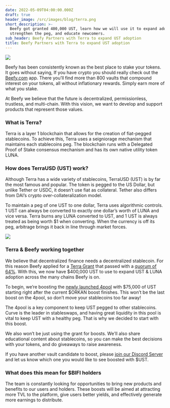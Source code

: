 ```yaml
---
date: 2022-05-09T04:00:00.000Z
draft: true
header_image: /src/images/blog/terra.png
short_description: >-
  Beefy got granted 400,000 UST, learn how we will use it to expand adoption,
  strengthen the peg, and educate newcomers.
sub_header: Beefy Partners with Terra to expand UST adoption
title: Beefy Partners with Terra to expand UST adoption
---
```

![](/src/images/blog/terra.png)

Beefy has been consistently known as the best place to stake your tokens. It goes without saying, If you have crypto you should really check out the [Beefy.com](http://beefy.com) app. There you’ll find more than 800 vaults that compound interest on your tokens, all without inflationary rewards. Simply earn more of what you stake.

At Beefy we believe that the future is decentralized, permissionless, trustless, and multi-chain. With this vision, we want to develop and support products that represent those values.

### What is Terra?

Terra is a layer 1 blockchain that allows for the creation of fiat-pegged stablecoins. To achieve this, Terra uses a seigniorage mechanism that maintains each stablecoins peg. The blockchain runs with a Delegated Proof of Stake consensus mechanism and has its own native utility token LUNA. 

### How does TerraUSD (UST) work?

Although Terra has a wide variety of stablecoins, TerraUSD (UST) is by far the most famous and popular. The token is pegged to the US Dollar, but unlike Tether or USDC, it doesn’t use fiat as collateral. Tether also differs from DAI’s crypto over-collateralization model.

To maintain a peg of one UST to one dollar, Terra uses algorithmic controls. 1 UST can always be converted to exactly one dollar’s worth of LUNA and vice versa. Terra burns any LUNA converted to UST, and 1 UST is always treated as being worth $1 when converting. When the currency is off its peg, arbitrage brings it back in line through market forces.

![](/src/images/blog/400k.jpg)

### Terra & Beefy working together

We believe that decentralized finance needs a decentralized stablecoin. For this reason Beefy applied for a [Terra Grant](https://agora.terra.money/t/proposal-beefy-x-moonpot-x-terra-partnership/5872) that passed with a [quorum of 64%](https://station.terra.money/proposal/1025). With this, we now have $400,000 UST to use to expand UST & LUNA adoption across the many chains Beefy is on.

To begin, we’re boosting the [newly launched 4pool](https://app.beefy.com/#/fantom/vault/curve-ftm-f-4pool) with $75,000 of UST starting right after the current $ORKAN boost finishes. This won’t be the last boost on the 4pool, so don’t move your stablecoins too far away!

The 4pool is a key component to keep UST pegged to other stablecoins. Curve is the leader in stableswaps, and having great liquidity in this pool is vital to keep UST with a healthy peg. That is why we decided to start with this boost.

We also won’t be just using the grant for boosts. We'll also share educational content about stablecoins, so you can make the best decisions with your tokens, and do giveaways to raise awareness.

If you have another vault candidate to boost, please [join our Discord Server](http://discord.gg/beefyfinance) and let us know which one you would like to see boosted with $UST.

### What does this mean for $BIFI holders

The team is constantly looking for opportunities to bring new products and benefits to our users and holders. These boosts will be aimed at attracting more TVL to the platform, give users better yields, and effectively generate more earnings to distribute.
